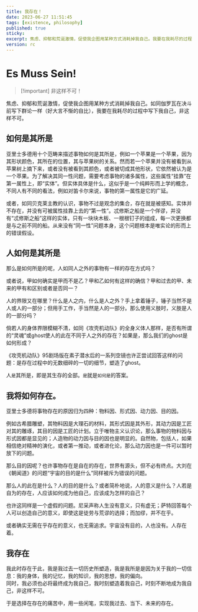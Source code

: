```yaml
---
title: 我存在！
date: 2023-06-27 11:51:45
tags: [existence, philosophy]
published: true
sticky:
excerpt: 焦虑、抑郁和荒诞激情，促使我企图用某种方式消耗掉我自己。我要在我耗尽的过程中写下我自己，非这样不可。
version: rc
---
```


# Es Muss Sein!

> [!important] 非这样不可！

焦虑、抑郁和荒诞激情，促使我企图用某种方式消耗掉我自己。如同伽罗瓦在决斗前写下群论一样（好大言不惭的自比），我要在我耗尽的过程中写下我自己，非这样不可。

## 如何是其所是

亚里士多德用十个范畴来描述事物如何是其所是，例如一个苹果是一个苹果，因为其形状颜色，其所在的位置，其与苹果树的关系。然而若一个苹果并没有被看到从苹果树上摘下来，或者没有被看到其颜色，或者被切成其他形状，它依然被认为是一个苹果。为了解决其同一性问题，需要考虑事物的诸多属性，这些属性“挂靠”在第一属性上，即“实体”。但实体具体是什么，这似乎是一个纯粹形而上学的概念，不同人有不同的看法，例如对笛卡尔来说，事物的第一属性是它的广延。

或者，如同贝克莱主教的认识，事物不过是观念的集合，存在就是被感知。实体并不存在，并没有可被属性挂靠上去的“第一性”。忒修斯之船是一个佯谬，并没有“忒修斯之船”这样的实体，只有一块块木板、一根根钉子的组成，每一次更换都是与之前不同的船。从来没有“同一性”问题本身，这个问题根本是唯实论的形而上的错误假设。

## 人如何是其所是

那么是如何所是的呢，人如同人之外的事物有一样的存在方式吗？

或者说，甲如何确实是甲而不是乙？甲和乙如何有这样的确信？甲和过去的甲、未来的甲有和区别或者是否同一？

人的界限又在哪里？什么是人之内，什么是人之外？手上拿着锤子，锤子当然不是人或人的一部分；但用手工作，手当然是人的一部分。那么使用义肢时，义肢是人的一部分吗？

倘若人的身体界限模糊不清，如同《攻壳机动队》的全身义体人那样，是否有所谓的“灵魂”或ghost使人的此在不同于人之外的存在？如果是，那么我们的ghost是如何形成？

《攻壳机动队》95剧场版在素子潜水后的一系列空镜也许正尝试回答这样的问题：是存在过程中的无数细碎的一切的细节，塑造了ghost。

人`是`其所是，即是其生存的全部。`是`就是`如何是`的答案。

## 我将如何存在。

亚里士多德将事物存在的原因归为四种：物料因、形式因、动力因、目的因。

例如古希腊雕塑，其物料因是大理石的材料，其形式因是其外形，其动力因是工匠对其的雕琢，其目的因是工匠的计划。立于唯物主义认识论，那么事物的物料因与形式因都是显见的；人造物的动力因与目的因也是明显的。自然物，包括人，如果相信绝对精神的演化，或者第一推动，或者进化论，那么动力因也是一件可以暂时放下的问题。

那么目的因呢？也许事物存在是自在的存在，世界有源头，但不必有终点。大刘在《朝闻道》的问题“宇宙的目的是什么”同样被斥为错误的问题。

那么人的此在是什么？人的目的是什么？或者简朴地说，人的意义是什么？人若是自为的存在，人应该如何成为他自己，应该成为怎样的自己？

也许这同样是一个虚假的问题。尼采声称人生没有意义，只有虚无；萨特回答每个人可以创造自己的意义，即使这是徒劳与荒谬的选择；而加缪，并不在乎。

或者确实无需在乎存在的意义，也无需追求。宇宙没有目的，人也没有。人存在着。

## 我存在

我此时存在于此，我是我过去一切历史所塑造，我是我所是是因为关于我的一切信息：我的身体，我的记忆，我的知识，我的思想，我的偏向。  
同时，我必须也必将最终成为我自己，我时刻塑造着我自己，时刻不断地成为我自己，非这样不可。

于是选择在存在的痛苦中，用一些闲笔，实现我过去、当下、未来的存在。
